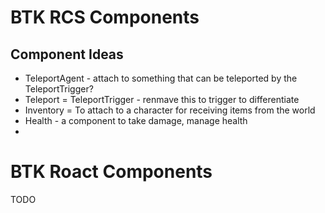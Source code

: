 # BTK RCS Components

## Component Ideas

* TeleportAgent - attach to something that can be teleported by the TeleportTrigger?
* Teleport = TeleportTrigger - renmave this to trigger to differentiate
* Inventory = To attach to a character for receiving items from the world
* Health - a component to take damage, manage health
*

# BTK Roact Components

TODO